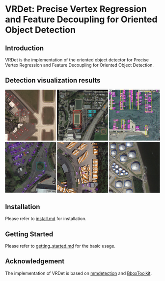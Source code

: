 # VRDet: Precise Vertex Regression and Feature Decoupling for Oriented Object Detection

## Introduction

VRDet is the implementation of the oriented object detector for Precise Vertex Regression and Feature Decoupling for Oriented Object Detection.

## Detection visualization results
![demo image](demo/obbdet_show.jpg)

## Installation

Please refer to [install.md](docs/install.md) for installation.

## Getting Started

Please refer to [getting_started.md](docs/getting_started.md) for the basic usage.

## Acknowledgement

The implementation of VRDet is based on [mmdetection](https://github.com/open-mmlab/mmdetection) and [BboxToolkit](https://github.com/jbwang1997/BboxToolkit).